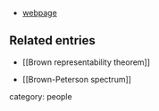 
* [webpage](http://www.brandeis.edu/facultyguide/person.html?emplid=1ea382383b3eafe98ed7fec4c23acf2f354e1c13)

## Related entries

* [[Brown representability theorem]]

* [[Brown-Peterson spectrum]]

category: people
